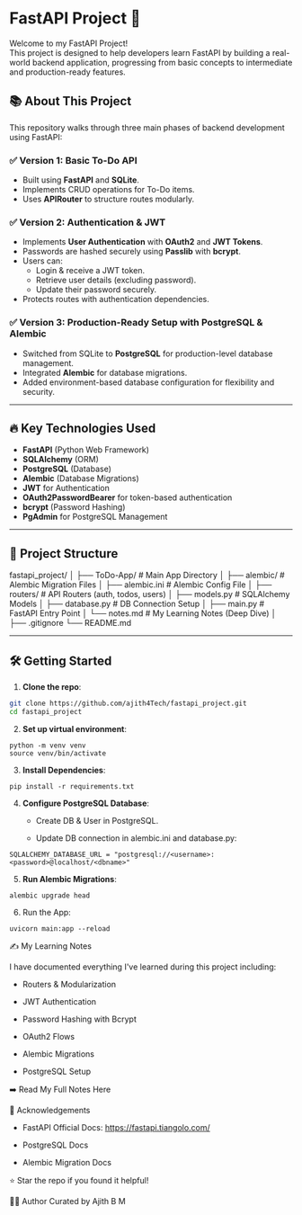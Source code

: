 # FastAPI Project 🚀

Welcome to my FastAPI Project!  
This project is designed to help developers learn FastAPI by building a real-world backend application, progressing from basic concepts to intermediate and production-ready features.

## 📚 About This Project

This repository walks through three main phases of backend development using FastAPI:

### ✅ Version 1: Basic To-Do API
- Built using **FastAPI** and **SQLite**.
- Implements CRUD operations for To-Do items.
- Uses **APIRouter** to structure routes modularly.

### ✅ Version 2: Authentication & JWT
- Implements **User Authentication** with **OAuth2** and **JWT Tokens**.
- Passwords are hashed securely using **Passlib** with **bcrypt**.
- Users can:
  - Login & receive a JWT token.
  - Retrieve user details (excluding password).
  - Update their password securely.
- Protects routes with authentication dependencies.

### ✅ Version 3: Production-Ready Setup with PostgreSQL & Alembic
- Switched from SQLite to **PostgreSQL** for production-level database management.
- Integrated **Alembic** for database migrations.
- Added environment-based database configuration for flexibility and security.

---

## 🔥 Key Technologies Used
- **FastAPI** (Python Web Framework)
- **SQLAlchemy** (ORM)
- **PostgreSQL** (Database)
- **Alembic** (Database Migrations)
- **JWT** for Authentication
- **OAuth2PasswordBearer** for token-based authentication
- **bcrypt** (Password Hashing)
- **PgAdmin** for PostgreSQL Management

---

## 📂 Project Structure
fastapi_project/
│
├── ToDo-App/ # Main App Directory
│ ├── alembic/ # Alembic Migration Files
│ ├── alembic.ini # Alembic Config File
│ ├── routers/ # API Routers (auth, todos, users)
│ ├── models.py # SQLAlchemy Models
│ ├── database.py # DB Connection Setup
│ ├── main.py # FastAPI Entry Point
│ └── notes.md # My Learning Notes (Deep Dive)
│
├── .gitignore
└── README.md


---

## 🛠️ Getting Started

1. **Clone the repo**:
```bash
git clone https://github.com/ajith4Tech/fastapi_project.git
cd fastapi_project
```
2. **Set up virtual environment**:

```
python -m venv venv
source venv/bin/activate
```
3. **Install Dependencies**:

```
pip install -r requirements.txt
```

4. **Configure PostgreSQL Database**:

    - Create DB & User in PostgreSQL.

    - Update DB connection in alembic.ini and database.py:
```
SQLALCHEMY_DATABASE_URL = "postgresql://<username>:<password>@localhost/<dbname>"
```
    
5. **Run Alembic Migrations**:

```
alembic upgrade head
```
6. Run the App:
```
uvicorn main:app --reload
```

✍️ My Learning Notes

I have documented everything I've learned during this project including:

- Routers & Modularization

- JWT Authentication

- Password Hashing with Bcrypt

- OAuth2 Flows

- Alembic Migrations

- PostgreSQL Setup

➡️ Read My Full Notes Here

🙌 Acknowledgements

- FastAPI Official Docs: https://fastapi.tiangolo.com/

- PostgreSQL Docs

- Alembic Migration Docs

⭐ Star the repo if you found it helpful!

🧑‍💻 Author
Curated by Ajith B M